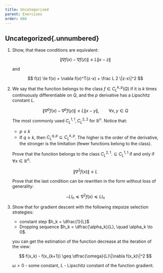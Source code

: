 ```yaml
---
title: Uncategorized
parent: Exercises
order: 666
---
```


## Uncategorized{.unnumbered}

1. Show, that these conditions are equivalent:
    
    $$
     \|\nabla f(x) - \nabla f(z) \| \le L \|x-z\| 
    $$
    
    and
    
    $$
    f(z) \le f(x) + \nabla f(x)^T(z-x) + \frac L 2 \|z-x\|^2
    $$

1. We say that the function belongs to the class $f  \in C^{k,p}_L (Q)$ if it is $k$ times continuously differentiable on $Q$, and the $p$ derivative has a Lipschitz constant $L$. 

    $$
    \|\nabla^p f(x) - \nabla^p f(y)\| \leq L \|x-y\|, \qquad \forall x,y \in Q
    $$

    The most commonly used $C_L^{1,1}, C_L^{2,2}$ for $\mathbb{R}^n$. 
    Notice that:
    * $p \leq k$
    * If $q \geq k$, then $C_L^{q,p} \subseteq C_L^{k,p}$. The higher is the order of the derivative, the stronger is the limitation (fewer functions belong to the class).

    Prove that the function belongs to the class $C_L^{2,1}. \subseteq C_L^{1,1}$ if and only if $\forall x \in \mathbb{R}^n$:

    $$
    \|\nabla^2 f(x)\| \leq L
    $$

    Prove that the last condition can be rewritten in the form without loss of generality:

    $$
    -L I_n \preceq \nabla^2 f(x) \preceq L I_n
    $$

1. Show that for gradient descent with the following stepsize selection strategies:
    * constant step $h_k = \dfrac{1}{L}$
    * Dropping sequence $h_k = \dfrac{\alpha_k}{L}, \quad \alpha_k \to 0$.

    you can get the estimation of the function decrease at the iteration of the view:

    $$
    f(x_k) - f(x_{k+1}) \geq \dfrac{\omega}{L}\|\nabla f(x_k)\|^2
    $$

    $\omega > 0$ - some constant, $L$ - Lipschitz constant of the function gradient.